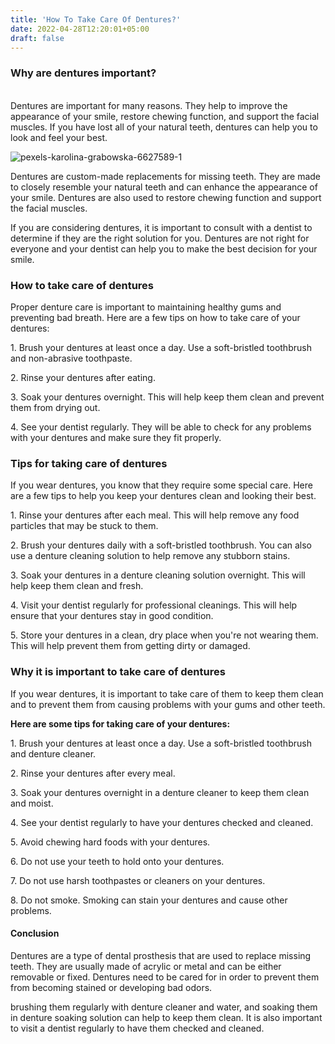 ```yaml
---
title: 'How To Take Care Of Dentures?'
date: 2022-04-28T12:20:01+05:00
draft: false
---
```



<h3><strong>Why are dentures important?</strong></h3>
<p><br />Dentures are important for many reasons. They help to improve the appearance of your smile, restore chewing function, and support the facial muscles. If you have lost all of your natural teeth, dentures can help you to look and feel your best.</p>
<img src="https://i.ibb.co/mJQ1VHn/pexels-karolina-grabowska-6627589-1.jpg" alt="pexels-karolina-grabowska-6627589-1" border="0">
<p>Dentures are custom-made replacements for missing teeth. They are made to closely resemble your natural teeth and can enhance the appearance of your smile. Dentures are also used to restore chewing function and support the facial muscles.</p>
<p>If you are considering dentures, it is important to consult with a dentist to determine if they are the right solution for you. Dentures are not right for everyone and your dentist can help you to make the best decision for your smile.</p>
<h3><strong>How to take care of dentures</strong></h3>
<p>Proper denture care is important to maintaining healthy gums and preventing bad breath. Here are a few tips on how to take care of your dentures:</p>
<p>1. Brush your dentures at least once a day. Use a soft-bristled toothbrush and non-abrasive toothpaste.</p>
<p>2. Rinse your dentures after eating.</p>
<p>3. Soak your dentures overnight. This will help keep them clean and prevent them from drying out.</p>
<p>4. See your dentist regularly. They will be able to check for any problems with your dentures and make sure they fit properly.</p>
<h3><strong>Tips for taking care of dentures</strong></h3>
<p>If you wear dentures, you know that they require some special care. Here are a few tips to help you keep your dentures clean and looking their best.</p>
<p>1. Rinse your dentures after each meal. This will help remove any food particles that may be stuck to them.</p>
<p>2. Brush your dentures daily with a soft-bristled toothbrush. You can also use a denture cleaning solution to help remove any stubborn stains.</p>
<p>3. Soak your dentures in a denture cleaning solution overnight. This will help keep them clean and fresh.</p>
<p>4. Visit your dentist regularly for professional cleanings. This will help ensure that your dentures stay in good condition.</p>
<p>5. Store your dentures in a clean, dry place when you're not wearing them. This will help prevent them from getting dirty or damaged.</p>
<h3><strong>Why it is important to take care of dentures</strong></h3>
<p>If you wear dentures, it is important to take care of them to keep them clean and to prevent them from causing problems with your gums and other teeth.</p>
<p><strong>Here are some tips for taking care of your dentures:</strong></p>
<p>1. Brush your dentures at least once a day. Use a soft-bristled toothbrush and denture cleaner.</p>
<p>2. Rinse your dentures after every meal.</p>
<p>3. Soak your dentures overnight in a denture cleaner to keep them clean and moist.</p>
<p>4. See your dentist regularly to have your dentures checked and cleaned.</p>
<p>5. Avoid chewing hard foods with your dentures.</p>
<p>6. Do not use your teeth to hold onto your dentures.</p>
<p>7. Do not use harsh toothpastes or cleaners on your dentures.</p>
<p>8. Do not smoke. Smoking can stain your dentures and cause other problems.</p>
<div>
<h4><strong>Conclusion</strong></h4>
</div>
<p>Dentures are a type of dental prosthesis that are used to replace missing teeth. They are usually made of acrylic or metal and can be either removable or fixed. Dentures need to be cared for in order to prevent them from becoming stained or developing bad odors.</p>
<p>brushing them regularly with denture cleaner and water, and soaking them in denture soaking solution can help to keep them clean. It is also important to visit a dentist regularly to have them checked and cleaned.</p>
 